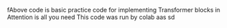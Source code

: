 fAbove code is basic practice code for implementing Transformer blocks in Attention is all you need
This code was run by colab
aas
sd

